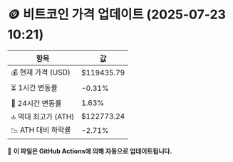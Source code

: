 # 🪙 비트코인 가격 업데이트 (2025-07-23 10:21)

| 항목                | 값 |
|--------------------|----------------|
| 💰 현재 가격 (USD) | $119435.79 |
| ⏳ 1시간 변동률    | -0.31% |
| 📆 24시간 변동률   | 1.63% |
| 🔝 역대 최고가 (ATH) | $122773.24 |
| 📉 ATH 대비 하락률 | -2.71% |

🔄 **이 파일은 GitHub Actions에 의해 자동으로 업데이트됩니다.**
